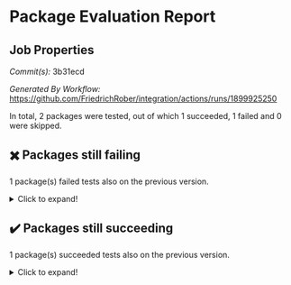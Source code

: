 # Package Evaluation Report

## Job Properties

*Commit(s):* 3b31ecd

*Generated By Workflow:* https://github.com/FriedrichRober/integration/actions/runs/1899925250

In total, 2 packages were tested, out of which 1 succeeded, 1 failed and 0 were skipped.

## :heavy_multiplication_x: Packages still failing

1 package(s) failed tests also on the previous version.<details> <summary>Click to expand!</summary>

- ace : failure <br>
</details>

## :heavy_check_mark: Packages still succeeding

1 package(s) succeeded tests also on the previous version.<details> <summary>Click to expand!</summary>

- aclib : success <br>
</details>

